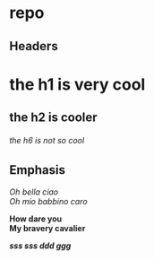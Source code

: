 # repo

## Headers

# the h1 is very cool
## the h2 is cooler 
###### the h6 is not so cool

## Emphasis

*Oh bella ciao*  
_Oh mio babbino caro_

**How dare you**  
__My bravery cavalier__

_**sss sss ddd ggg**_

